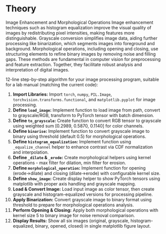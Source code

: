 # Theory

Image Enhancement and Morphological Operations
Image enhancement techniques such as histogram equalization improve the visual quality of images by redistributing pixel intensities, making features more distinguishable. Grayscale conversion simplifies image data, aiding further processing like binarization, which segments images into foreground and background. Morphological operations, including opening and closing, use structuring elements to refine binary images by removing noise and filling gaps. These methods are fundamental in computer vision for preprocessing and feature extraction. Together, they facilitate robust analysis and interpretation of digital images.



12-line step-by-step algorithm for your image processing program, suitable for a lab manual (matching the current code):

1. **Import Libraries:** Import `torch`, `numpy`, `PIL.Image`, `torchvision.transforms.functional`, and `matplotlib.pyplot` for image processing.
2. **Define `load_image`:** Implement function to load image from path, convert to grayscale/RGB, transform to PyTorch tensor with batch dimension.
3. **Define `to_grayscale`:** Create function to convert RGB tensor to grayscale using weighted sum [0.2989, 0.5870, 0.1140] for color channels.
4. **Define `binarise`:** Implement function to convert grayscale image to binary using threshold (default 0.5) for morphological operations.
5. **Define `histogram_equalization`:** Implement function using `_equalize_channel` helper to enhance contrast via CDF normalization and interpolation.
6. **Define `_dilate` & `_erode`:** Create morphological helpers using kernel operations - max filter for dilation, min filter for erosion.
7. **Define `morphological_operation`:** Implement function for opening (erode→dilate) and closing (dilate→erode) with configurable kernel size.
8. **Define `show_image`:** Create display helper to show PyTorch tensors using matplotlib with proper axis handling and grayscale mapping.
9. **Load & Convert Image:** Load input image as color tensor, then create grayscale and histogram-equalized versions for processing pipeline.
10. **Apply Binarization:** Convert grayscale image to binary format using threshold to prepare for morphological operations analysis.
11. **Perform Opening & Closing:** Apply both morphological operations with kernel size 5 to binary image for noise removal comparison.
12. **Display Results:** Show all six images (original, grayscale, histogram-equalized, binary, opened, closed) in single matplotlib figure layout.
